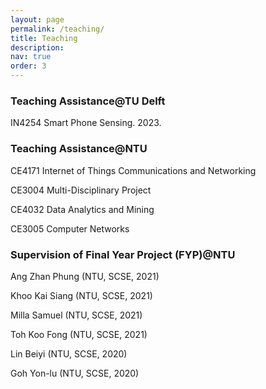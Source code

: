 ```yaml
---
layout: page
permalink: /teaching/
title: Teaching
description: 
nav: true
order: 3
---
```


### Teaching Assistance@TU Delft

IN4254 Smart Phone Sensing. 2023.

### Teaching Assistance@NTU


CE4171 Internet of Things Communications and Networking

CE3004 Multi-Disciplinary Project

CE4032 Data Analytics and Mining

CE3005 Computer Networks

### Supervision of Final Year Project (FYP)@NTU

Ang Zhan Phung (NTU, SCSE, 2021)

Khoo Kai Siang (NTU, SCSE, 2021)

Milla Samuel (NTU, SCSE, 2021)

Toh Koo Fong (NTU, SCSE, 2021)

Lin Beiyi  (NTU, SCSE, 2020)

Goh Yon-lu  (NTU, SCSE, 2020)
